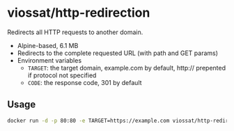 # viossat/http-redirection

Redirects all HTTP requests to another domain.

- Alpine-based, 6.1 MB
- Redirects to the complete requested URL (with path and GET params)
- Environment variables
  - `TARGET`: the target domain, example.com by default, http:// prepented if protocol not specified
  - `CODE`: the response code, 301 by default

## Usage

```bash
docker run -d -p 80:80 -e TARGET=https://example.com viossat/http-redirection
```
